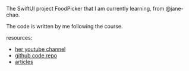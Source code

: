 The SwiftUI project FoodPicker that I am currently learning, from @jane-chao.

The code is written by me following the course.

resources:
- [her youtube channel](https://youtube.com/playlist?list=PLXM8k1EWy5khONZ9M9ytK8mMrcEOXvGsE&si=IoZhRTkPqs2GUeGl)
- [github code repo](https://github.com/jane-chao/SwiftUIBeginnerCourse)
- [articles](https://chaocode.co/swift)
